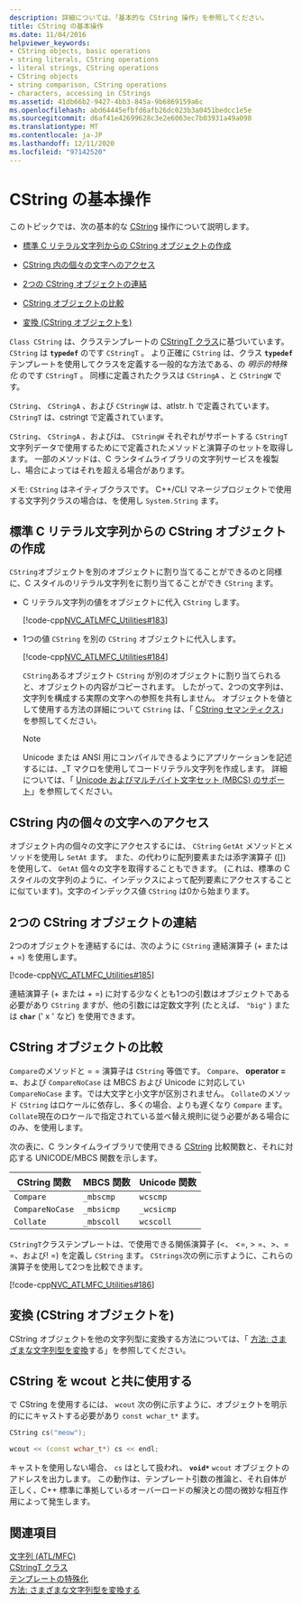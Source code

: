 ```yaml
---
description: 詳細については、「基本的な CString 操作」を参照してください。
title: CString の基本操作
ms.date: 11/04/2016
helpviewer_keywords:
- CString objects, basic operations
- string literals, CString operations
- literal strings, CString operations
- CString objects
- string comparison, CString operations
- characters, accessing in CStrings
ms.assetid: 41db66b2-9427-4bb3-845a-9b6869159a6c
ms.openlocfilehash: abd64445efbfd6afb26dc023b3a0451bedcc1e5e
ms.sourcegitcommit: d6af41e42699628c3e2e6063ec7b03931a49a098
ms.translationtype: MT
ms.contentlocale: ja-JP
ms.lasthandoff: 12/11/2020
ms.locfileid: "97142520"
---
```

# <a name="basic-cstring-operations"></a>CString の基本操作

このトピックでは、次の基本的な [CString](../atl-mfc-shared/reference/cstringt-class.md) 操作について説明します。

- [標準 C リテラル文字列からの CString オブジェクトの作成](#_core_creating_cstring_objects_from_standard_c_literal_strings)

- [CString 内の個々の文字へのアクセス](#_core_accessing_individual_characters_in_a_cstring)

- [2つの CString オブジェクトの連結](#_core_concatenating_two_cstring_objects)

- [CString オブジェクトの比較](#_core_comparing_cstring_objects)

- [変換 (CString オブジェクトを)](#_core_converting_cstring_objects)

`Class CString` は、クラステンプレートの [CStringT クラス](../atl-mfc-shared/reference/cstringt-class.md)に基づいています。 `CString` は **`typedef`** のです `CStringT` 。 より正確に `CString` は、クラス **`typedef`** テンプレートを使用してクラスを定義する一般的な方法である、の *明示的特殊化* のです `CStringT` 。 同様に定義されたクラスは `CStringA` 、と `CStringW` です。

`CString`、 `CStringA` 、および `CStringW` は、atlstr. h で定義されています。 `CStringT` は、cstringt で定義されています。

`CString`、 `CStringA` 、およびは、 `CStringW` それぞれがサポートする `CStringT` 文字列データで使用するためにで定義されたメソッドと演算子のセットを取得します。 一部のメソッドは、C ランタイムライブラリの文字列サービスを複製し、場合によってはそれを超える場合があります。

メモ: `CString` はネイティブクラスです。 C++/CLI マネージプロジェクトで使用する文字列クラスの場合は、を使用し `System.String` ます。

## <a name="creating-cstring-objects-from-standard-c-literal-strings"></a><a name="_core_creating_cstring_objects_from_standard_c_literal_strings"></a> 標準 C リテラル文字列からの CString オブジェクトの作成

`CString`オブジェクトを別のオブジェクトに割り当てることができるのと同様に、C スタイルのリテラル文字列をに割り当てることができ `CString` ます。

- C リテラル文字列の値をオブジェクトに代入 `CString` します。

   [!code-cpp[NVC_ATLMFC_Utilities#183](../atl-mfc-shared/codesnippet/cpp/basic-cstring-operations_1.cpp)]

- 1つの値 `CString` を別の `CString` オブジェクトに代入します。

   [!code-cpp[NVC_ATLMFC_Utilities#184](../atl-mfc-shared/codesnippet/cpp/basic-cstring-operations_2.cpp)]

   `CString`あるオブジェクト `CString` が別のオブジェクトに割り当てられると、オブジェクトの内容がコピーされます。 したがって、2つの文字列は、文字列を構成する実際の文字への参照を共有しません。 オブジェクトを値として使用する方法の詳細について `CString` は、「 [CString セマンティクス](../atl-mfc-shared/cstring-semantics.md)」を参照してください。

   > [!NOTE]
   > Unicode または ANSI 用にコンパイルできるようにアプリケーションを記述するには、_T マクロを使用してコードリテラル文字列を作成します。 詳細については、「 [Unicode およびマルチバイト文字セット (MBCS) のサポート](../atl-mfc-shared/unicode-and-multibyte-character-set-mbcs-support.md)」を参照してください。

## <a name="accessing-individual-characters-in-a-cstring"></a><a name="_core_accessing_individual_characters_in_a_cstring"></a> CString 内の個々の文字へのアクセス

オブジェクト内の個々の文字にアクセスするには、 `CString` `GetAt` メソッドとメソッドを使用し `SetAt` ます。 また、の代わりに配列要素または添字演算子 ([]) を使用して、 `GetAt` 個々の文字を取得することもできます。 (これは、標準の C スタイルの文字列のように、インデックスによって配列要素にアクセスすることに似ています)。文字のインデックス値 `CString` は0から始まります。

## <a name="concatenating-two-cstring-objects"></a><a name="_core_concatenating_two_cstring_objects"></a> 2つの CString オブジェクトの連結

2つのオブジェクトを連結するには、次のように `CString` 連結演算子 (+ または + =) を使用します。

[!code-cpp[NVC_ATLMFC_Utilities#185](../atl-mfc-shared/codesnippet/cpp/basic-cstring-operations_3.cpp)]

連結演算子 (+ または + =) に対する少なくとも1つの引数はオブジェクトである必要があり `CString` ますが、他の引数には定数文字列 (たとえば、 `"big"` ) または **`char`** (' x ' など) を使用できます。

## <a name="comparing-cstring-objects"></a><a name="_core_comparing_cstring_objects"></a> CString オブジェクトの比較

`Compare`のメソッドと = = 演算子は `CString` 等価です。 `Compare`、 **operator = =**、および `CompareNoCase` は MBCS および Unicode に対応してい `CompareNoCase` ます。では大文字と小文字が区別されません。 `Collate`のメソッド `CString` はロケールに依存し、多くの場合、よりも遅くなり `Compare` ます。 `Collate`現在のロケールで指定されている並べ替え規則に従う必要がある場合にのみ、を使用します。

次の表に、C ランタイムライブラリで使用できる [CString](../atl-mfc-shared/reference/cstringt-class.md) 比較関数と、それに対応する UNICODE/MBCS 関数を示します。

|CString 関数|MBCS 関数|Unicode 関数|
|----------------------|-------------------|----------------------|
|`Compare`|`_mbscmp`|`wcscmp`|
|`CompareNoCase`|`_mbsicmp`|`_wcsicmp`|
|`Collate`|`_mbscoll`|`wcscoll`|

`CStringT`クラステンプレートは、で使用できる関係演算子 (<、 \<=, > =、>、= =、および! =) を定義し `CString` ます。 `CStrings`次の例に示すように、これらの演算子を使用して2つを比較できます。

[!code-cpp[NVC_ATLMFC_Utilities#186](../atl-mfc-shared/codesnippet/cpp/basic-cstring-operations_4.cpp)]

## <a name="converting-cstring-objects"></a><a name="_core_converting_cstring_objects"></a> 変換 (CString オブジェクトを)

CString オブジェクトを他の文字列型に変換する方法については、「 [方法: さまざまな文字列型を変換](../text/how-to-convert-between-various-string-types.md)する」を参照してください。

## <a name="using-cstring-with-wcout"></a>CString を wcout と共に使用する

で CString を使用するには、 `wcout` 次の例に示すように、オブジェクトを明示的ににキャストする必要があり `const wchar_t*` ます。

```cpp
CString cs("meow");

wcout << (const wchar_t*) cs << endl;
```

キャストを使用しない場合、 `cs` はとして扱われ、 **`void*`** `wcout` オブジェクトのアドレスを出力します。 この動作は、テンプレート引数の推論と、それ自体が正しく、C++ 標準に準拠しているオーバーロードの解決との間の微妙な相互作用によって発生します。

## <a name="see-also"></a>関連項目

[文字列 (ATL/MFC)](../atl-mfc-shared/strings-atl-mfc.md)<br/>
[CStringT クラス](../atl-mfc-shared/reference/cstringt-class.md)<br/>
[テンプレートの特殊化](../cpp/template-specialization-cpp.md)<br/>
[方法: さまざまな文字列型を変換する](../text/how-to-convert-between-various-string-types.md)
